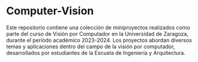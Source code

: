 # Computer-Vision

Este repositorio contiene una colección de miniproyectos realizados como parte del curso de Visión por Computador en la Universidad de Zaragoza, durante el período académico 2023-2024. Los proyectos abordan diversos temas y aplicaciones dentro del campo de la visión por computador, desarrollados por estudiantes de la Escuela de Ingeniería y Arquitectura.
